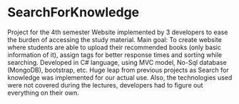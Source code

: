 # SearchForKnowledge
Project for the 4th semester
Website implemented by 3 developers to ease the burden of accessing the study material. Main goal: To create website where students are able to upload their recommended books (only basic information of it), assign tags for better response times and sorting while searching. Developed in C# language, using MVC model, No-Sql database (MongoDB), bootstrap, etc. Huge leap from previous projects as Search for knowledge was implemented for our actual use. Also, the technologies used were not covered during the lectures, developers had to figure out everything on their own. 
